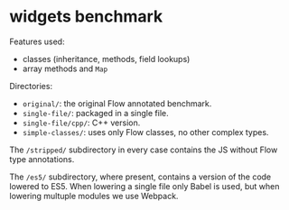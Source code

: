# widgets benchmark

Features used:
* classes (inheritance, methods, field lookups)
* array methods and `Map`

Directories:
- `original/`: the original Flow annotated benchmark.
- `single-file/`: packaged in a single file.
- `single-file/cpp/`: C++ version.
- `simple-classes/`: uses only Flow classes, no other complex types.

The `/stripped/` subdirectory in every case contains the JS without Flow type
annotations.

The `/es5/` subdirectory, where present, contains a version of the code lowered
to ES5. When lowering a single file only Babel is used, but when lowering
multuple modules we use Webpack.
